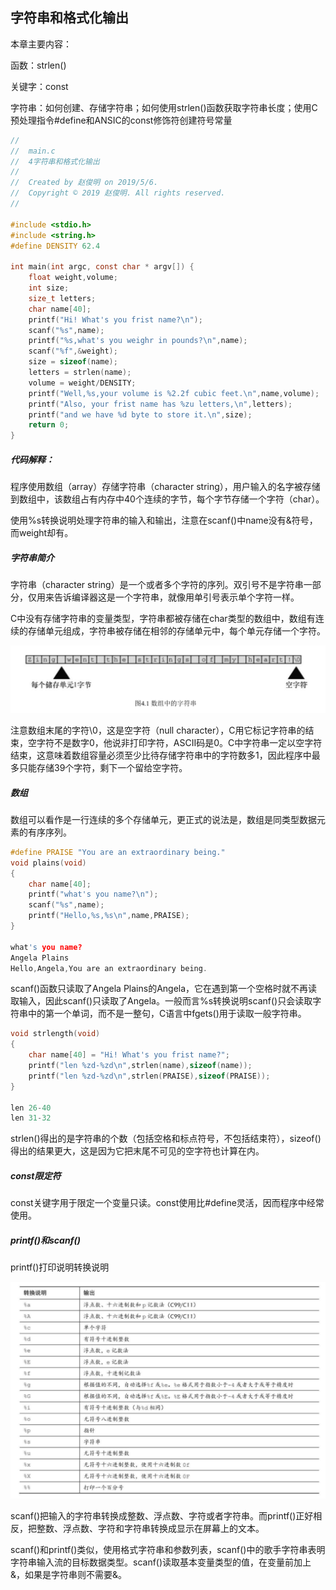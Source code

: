 ## 字符串和格式化输出

本章主要内容：

函数：strlen()

关键字：const

字符串：如何创建、存储字符串；如何使用strlen()函数获取字符串长度；使用C预处理指令#define和ANSIC的const修饰符创建符号常量

```c
//
//  main.c
//  4字符串和格式化输出
//
//  Created by 赵俊明 on 2019/5/6.
//  Copyright © 2019 赵俊明. All rights reserved.
//

#include <stdio.h>
#include <string.h>
#define DENSITY 62.4

int main(int argc, const char * argv[]) {
    float weight,volume;
    int size;
    size_t letters;
    char name[40];
    printf("Hi! What's you frist name?\n");
    scanf("%s",name);
    printf("%s,what's you weighr in pounds?\n",name);
    scanf("%f",&weight);
    size = sizeof(name);
    letters = strlen(name);
    volume = weight/DENSITY;
    printf("Well,%s,your volume is %2.2f cubic feet.\n",name,volume);
    printf("Also, your frist name has %zu letters,\n",letters);
    printf("and we have %d byte to store it.\n",size);
    return 0;
}
```

##### 代码解释：

程序使用数组（array）存储字符串（character string），用户输入的名字被存储到数组中，该数组占有内存中40个连续的字节，每个字节存储一个字符（char）。

使用%s转换说明处理字符串的输入和输出，注意在scanf()中name没有&符号，而weight却有。

##### 字符串简介

字符串（character string）是一个或者多个字符的序列。双引号不是字符串一部分，仅用来告诉编译器这是一个字符串，就像用单引号表示单个字符一样。

C中没有存储字符串的变量类型，字符串都被存储在char类型的数组中，数组有连续的存储单元组成，字符串被存储在相邻的存储单元中，每个单元存储一个字符。

![004](./images/004.png)

注意数组末尾的字符\0，这是空字符（null character），C用它标记字符串的结束，空字符不是数字0，他说非打印字符，ASCII码是0。C中字符串一定以空字符结束，这意味着数组容量必须至少比待存储字符串中的字符数多1，因此程序中最多只能存储39个字符，剩下一个留给空字符。

##### 数组

数组可以看作是一行连续的多个存储单元，更正式的说法是，数组是同类型数据元素的有序序列。

```c
#define PRAISE "You are an extraordinary being."
void plains(void)
{
    char name[40];
    printf("what's you name?\n");
    scanf("%s",name);
    printf("Hello,%s,%s\n",name,PRAISE);
}

what's you name?
Angela Plains
Hello,Angela,You are an extraordinary being.
```

scanf()函数只读取了Angela Plains的Angela，它在遇到第一个空格时就不再读取输入，因此scanf()只读取了Angela。一般而言%s转换说明scanf()只会读取字符串中的第一个单词，而不是一整句，C语言中fgets()用于读取一般字符串。

```c
void strlength(void)
{
    char name[40] = "Hi! What's you frist name?";
    printf("len %zd-%zd\n",strlen(name),sizeof(name));
    printf("len %zd-%zd\n",strlen(PRAISE),sizeof(PRAISE));
}

len 26-40
len 31-32
```

strlen()得出的是字符串的个数（包括空格和标点符号，不包括结束符），sizeof()得出的结果更大，这是因为它把末尾不可见的空字符也计算在内。

##### const限定符

const关键字用于限定一个变量只读。const使用比#define灵活，因而程序中经常使用。

##### printf()和scanf()

printf()打印说明转换说明

![005](./images/005.png)

scanf()把输入的字符串转换成整数、浮点数、字符或者字符串。而printf()正好相反，把整数、浮点数、字符和字符串转换成显示在屏幕上的文本。

scanf()和printf()类似，使用格式字符串和参数列表，scanf()中的歌手字符串表明字符串输入流的目标数据类型。scanf()读取基本变量类型的值，在变量前加上&，如果是字符串则不需要&。

